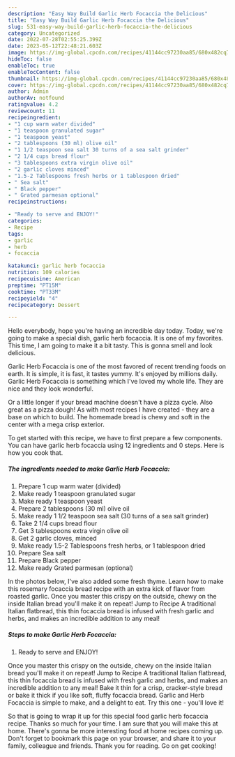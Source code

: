 ```yaml
---
description: "Easy Way Build Garlic Herb Focaccia the Delicious"
title: "Easy Way Build Garlic Herb Focaccia the Delicious"
slug: 531-easy-way-build-garlic-herb-focaccia-the-delicious
category: Uncategorized
date: 2022-07-28T02:55:25.399Z
date: 2023-05-12T22:48:21.603Z
image: https://img-global.cpcdn.com/recipes/41144cc97230aa85/680x482cq70/garlic-herb-focaccia-recipe-main-photo.jpg
hideToc: false
enableToc: true
enableTocContent: false
thumbnail: https://img-global.cpcdn.com/recipes/41144cc97230aa85/680x482cq70/garlic-herb-focaccia-recipe-main-photo.jpg
cover: https://img-global.cpcdn.com/recipes/41144cc97230aa85/680x482cq70/garlic-herb-focaccia-recipe-main-photo.jpg
author: Admin
authorAv: notfound
ratingvalue: 4.2
reviewcount: 11
recipeingredient:
- "1 cup warm water divided"
- "1 teaspoon granulated sugar"
- "1 teaspoon yeast"
- "2 tablespoons (30 ml) olive oil"
- "1 1/2 teaspoon sea salt 30 turns of a sea salt grinder"
- "2 1/4 cups bread flour"
- "3 tablespoons extra virgin olive oil"
- "2 garlic cloves minced"
- "1.5-2 Tablespoons fresh herbs or 1 tablespoon dried"
- " Sea salt"
- " Black pepper"
- " Grated parmesan optional"
recipeinstructions:

- "Ready to serve and ENJOY!"
categories:
- Recipe
tags:
- garlic
- herb
- focaccia

katakunci: garlic herb focaccia 
nutrition: 109 calories
recipecuisine: American
preptime: "PT15M"
cooktime: "PT33M"
recipeyield: "4"
recipecategory: Dessert

---
```



Hello everybody, hope you're having an incredible day today. Today, we're going to make a special dish, garlic herb focaccia. It is one of my favorites. This time, I am going to make it a bit tasty. This is gonna smell and look delicious.

Garlic Herb Focaccia is one of the most favored of recent trending foods on earth. It is simple, it is fast, it tastes yummy. It's enjoyed by millions daily. Garlic Herb Focaccia is something which I've loved my whole life. They are nice and they look wonderful.

Or a little longer if your bread machine doesn&#39;t have a pizza cycle. Also great as a pizza dough! As with most recipes I have created - they are a base on which to build. The homemade bread is chewy and soft in the center with a mega crisp exterior.


To get started with this recipe, we have to first prepare a few components. You can have garlic herb focaccia using 12 ingredients and 0 steps. Here is how you cook that.

<!--inarticleads1-->

##### The ingredients needed to make Garlic Herb Focaccia:

1. Prepare 1 cup warm water (divided)
1. Make ready 1 teaspoon granulated sugar
1. Make ready 1 teaspoon yeast
1. Prepare 2 tablespoons (30 ml) olive oil
1. Make ready 1 1/2 teaspoon sea salt (30 turns of a sea salt grinder)
1. Take 2 1/4 cups bread flour
1. Get 3 tablespoons extra virgin olive oil
1. Get 2 garlic cloves, minced
1. Make ready 1.5-2 Tablespoons fresh herbs, or 1 tablespoon dried
1. Prepare  Sea salt
1. Prepare  Black pepper
1. Make ready  Grated parmesan (optional)


In the photos below, I&#39;ve also added some fresh thyme. Learn how to make this rosemary focaccia bread recipe with an extra kick of flavor from roasted garlic. Once you master this crispy on the outside, chewy on the inside Italian bread you&#39;ll make it on repeat! Jump to Recipe A traditional Italian flatbread, this thin focaccia bread is infused with fresh garlic and herbs, and makes an incredible addition to any meal! 

<!--inarticleads2-->

##### Steps to make Garlic Herb Focaccia:


1. Ready to serve and ENJOY!

Once you master this crispy on the outside, chewy on the inside Italian bread you&#39;ll make it on repeat! Jump to Recipe A traditional Italian flatbread, this thin focaccia bread is infused with fresh garlic and herbs, and makes an incredible addition to any meal! Bake it thin for a crisp, cracker-style bread or bake it thick if you like soft, fluffy focaccia bread. Garlic and Herb Focaccia is simple to make, and a delight to eat. Try this one - you&#39;ll love it! 

So that is going to wrap it up for this special food garlic herb focaccia recipe. Thanks so much for your time. I am sure that you will make this at home. There's gonna be more interesting food at home recipes coming up. Don't forget to bookmark this page on your browser, and share it to your family, colleague and friends. Thank you for reading. Go on get cooking!
